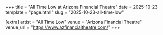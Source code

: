 +++
title = "All Time Low at Arizona Financial Theatre"
date = 2025-10-23
template = "page.html"
slug = "2025-10-23-all-time-low"

[extra]
artist = "All Time Low"
venue = "Arizona Financial Theatre"
venue_url = "https://www.azfinancialtheatre.com/"
+++
